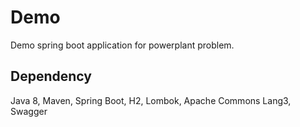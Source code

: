 # Demo

Demo spring boot application for powerplant problem.


## Dependency

Java 8, Maven, Spring Boot, H2, Lombok, Apache Commons Lang3, Swagger
